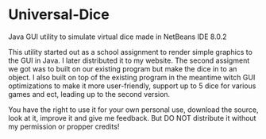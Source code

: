 # Universal-Dice
Java GUI utility to simulate virtual dice made in NetBeans IDE 8.0.2

This utility started out as a school assignment to render simple graphics to the GUI in Java.
I later distributed it to my website. The second assigment we got was to built on our existing program
but make the dice in to an object. I also built on top of the existing program in the meantime witch
GUI optimizations to make it more user-friendly, support up to 5 dice for various games and ect,
leading up to the second version.

You have the right to use it for your own personal use, download the source, look at it, improve it and give me feedback.
But DO NOT distribute it without my permission or propper credits!
